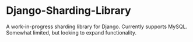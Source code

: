 # Django-Sharding-Library
A work-in-progress sharding library for Django. Currently supports MySQL. Somewhat limited, but looking to expand functionality.
